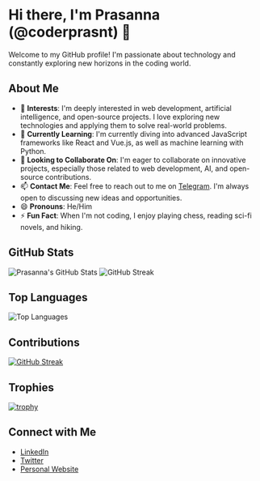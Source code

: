 # Hi there, I'm Prasanna (@coderprasnt) 👋

Welcome to my GitHub profile! I'm passionate about technology and constantly exploring new horizons in the coding world.

## About Me

- 👀 **Interests**: I'm deeply interested in web development, artificial intelligence, and open-source projects. I love exploring new technologies and applying them to solve real-world problems.
- 🌱 **Currently Learning**: I'm currently diving into advanced JavaScript frameworks like React and Vue.js, as well as machine learning with Python.
- 💞️ **Looking to Collaborate On**: I'm eager to collaborate on innovative projects, especially those related to web development, AI, and open-source contributions.
- 📫 **Contact Me**: Feel free to reach out to me on [Telegram](https://t.me/WitchShopHub). I'm always open to discussing new ideas and opportunities.
- 😄 **Pronouns**: He/Him
- ⚡ **Fun Fact**: When I'm not coding, I enjoy playing chess, reading sci-fi novels, and hiking.

## GitHub Stats

![Prasanna's GitHub Stats](https://github-readme-stats.vercel.app/api?username=coderprasnt&show_icons=true&theme=radical&count_private=true&include_all_commits=true&hide=prs,issues)
![GitHub Streak](https://github-readme-streak-stats.herokuapp.com/?user=coderprasnt&theme=radical)

## Top Languages

![Top Languages](https://github-readme-stats.vercel.app/api/top-langs/?username=coderprasnt&layout=compact&theme=radical&langs_count=10&hide=html,css)

## Contributions

[![GitHub Streak](https://github-readme-streak-stats.herokuapp.com/?user=coderprasnt&theme=radical)](https://git.io/streak-stats)

## Trophies

[![trophy](https://github-profile-trophy.vercel.app/?username=coderprasnt&theme=radical&column=7)](https://github.com/ryo-ma/github-profile-trophy)

## Connect with Me

- [LinkedIn](https://www.linkedin.com/in/your-linkedin-profile)
- [Twitter](https://twitter.com/your-twitter-handle)
- [Personal Website](https://your-website.com)

<!---
coderprasnt/coderprasnt is a ✨ special ✨ repository because its `README.md` (this file) appears on your GitHub profile.
You can click the Preview link to take a look at your changes.
--->
